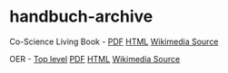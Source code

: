 # handbuch-archive

Co-Science Living Book - [PDF](https://mrchristian.github.io/handbuch-archive/co-science-living-book/PDF/Handbuch%20CoScience_%20Druckversion%20-%20Handbuch.io.pdf) [HTML](https://mrchristian.github.io/handbuch-archive/co-science-living-book/html/Handbuch%20CoScience_%20Druckversion%20-%20Handbuch.io.html) [Wikimedia Source](https://github.com/mrchristian/handbuch-archive/tree/main/co-science-living-book/mediawiki-source)

OER - [Top level](OER/HTML/index.html) [PDF](https://mrchristian.github.io/handbuch-archive/OER/PDF/OER.pdf) [HTML](https://mrchristian.github.io/handbuch-archive/OER/HTML/index.html) [Wikimedia Source](https://github.com/mrchristian/handbuch-archive/tree/main/OER/mediawiki-source)

